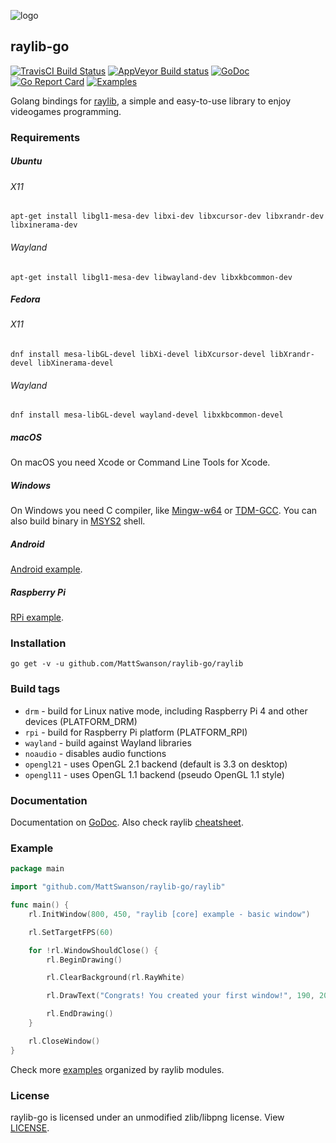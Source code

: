 ![logo](https://goo.gl/XlIcXz)
## raylib-go
[![TravisCI Build Status](https://travis-ci.org/MattSwanson/raylib-go.svg?branch=master)](https://travis-ci.org/MattSwanson/raylib-go)
[![AppVeyor Build status](https://ci.appveyor.com/api/projects/status/qv2iggrqtgl7xhr0?svg=true)](https://ci.appveyor.com/project/MattSwanson/raylib-go)
[![GoDoc](https://godoc.org/github.com/MattSwanson/raylib-go/raylib?status.svg)](https://godoc.org/github.com/MattSwanson/raylib-go/raylib)
[![Go Report Card](https://goreportcard.com/badge/github.com/MattSwanson/raylib-go)](https://goreportcard.com/report/github.com/MattSwanson/raylib-go)
[![Examples](https://img.shields.io/badge/learn%20by-examples-0077b3.svg?style=flat-square)](https://github.com/MattSwanson/raylib-go/tree/master/examples)

Golang bindings for [raylib](http://www.raylib.com/), a simple and easy-to-use library to enjoy videogames programming.

### Requirements

##### Ubuntu

###### X11

    apt-get install libgl1-mesa-dev libxi-dev libxcursor-dev libxrandr-dev libxinerama-dev 

###### Wayland 

    apt-get install libgl1-mesa-dev libwayland-dev libxkbcommon-dev 

##### Fedora

###### X11

    dnf install mesa-libGL-devel libXi-devel libXcursor-devel libXrandr-devel libXinerama-devel

###### Wayland 

    dnf install mesa-libGL-devel wayland-devel libxkbcommon-devel

##### macOS

On macOS you need Xcode or Command Line Tools for Xcode.

##### Windows

On Windows you need C compiler, like [Mingw-w64](https://mingw-w64.org) or [TDM-GCC](http://tdm-gcc.tdragon.net/).
You can also build binary in [MSYS2](https://msys2.github.io/) shell.

##### Android

[Android example](https://github.com/MattSwanson/raylib-go/tree/master/examples/others/android/example).

##### Raspberry Pi

[RPi example](https://github.com/MattSwanson/raylib-go/tree/master/examples/others/rpi/basic_window).

### Installation

    go get -v -u github.com/MattSwanson/raylib-go/raylib

### Build tags

* `drm` - build for Linux native mode, including Raspberry Pi 4 and other devices (PLATFORM_DRM)
* `rpi` - build for Raspberry Pi platform (PLATFORM_RPI)
* `wayland` - build against Wayland libraries
* `noaudio` - disables audio functions
* `opengl21` - uses OpenGL 2.1 backend (default is 3.3 on desktop)
* `opengl11` - uses OpenGL 1.1 backend (pseudo OpenGL 1.1 style)

### Documentation

Documentation on [GoDoc](https://godoc.org/github.com/MattSwanson/raylib-go/raylib). Also check raylib [cheatsheet](http://www.raylib.com/cheatsheet/cheatsheet.html).

### Example

```go
package main

import "github.com/MattSwanson/raylib-go/raylib"

func main() {
	rl.InitWindow(800, 450, "raylib [core] example - basic window")

	rl.SetTargetFPS(60)

	for !rl.WindowShouldClose() {
		rl.BeginDrawing()

		rl.ClearBackground(rl.RayWhite)

		rl.DrawText("Congrats! You created your first window!", 190, 200, 20, rl.LightGray)

		rl.EndDrawing()
	}

	rl.CloseWindow()
}
```

Check more [examples](https://github.com/MattSwanson/raylib-go/tree/master/examples) organized by raylib modules.


### License

raylib-go is licensed under an unmodified zlib/libpng license. View [LICENSE](https://github.com/MattSwanson/raylib-go/blob/master/LICENSE).
